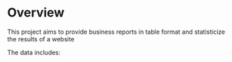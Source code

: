 # Overview
This project aims to provide business reports in table format and statisticize the results of a website

The data includes:

